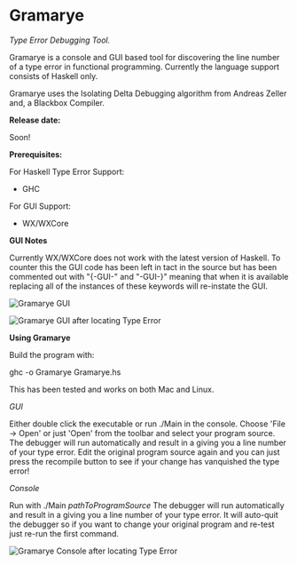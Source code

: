 # Gramarye
*Type Error Debugging Tool.*

Gramarye is a console and GUI based tool for discovering the line number of a type error in functional programming. Currently the language support consists of Haskell only.

Gramarye uses the Isolating Delta Debugging algorithm from Andreas Zeller and, a Blackbox Compiler.  

**Release date:** 

Soon!

**Prerequisites:**

For Haskell Type Error Support:
- GHC

For GUI Support:
- WX/WXCore

**GUI Notes**

Currently WX/WXCore does not work with the latest version of Haskell. To counter this the GUI code has been left in tact in the source but has been commented out with "{-GUI-" and "-GUI-}" meaning that when it is available replacing all of the instances of these keywords will re-instate the GUI.

![Gramarye GUI](https://github.com/JoannaSharrad/gramarye/images/gui.png)

![Gramarye GUI after locating Type Error](https://github.com/JoannaSharrad/gramarye/images/gui2.png)


**Using Gramarye**

Build the program with:

ghc -o Gramarye Gramarye.hs

This has been tested and works on both Mac and Linux. 

*GUI*

Either double click the executable or run ./Main in the console.
Choose 'File -> Open' or just 'Open' from the toolbar and select your program source.
The debugger will run automatically and result in a giving you a line number of your type error.
Edit the original program source again and you can just press the recompile button to see if your change has vanquished the type error!

*Console*

Run with ./Main *pathToProgramSource*
The debugger will run automatically and result in a giving you a line number of your type error.
It will auto-quit the debugger so if you want to change your original program and re-test just re-run the first command.

![Gramarye Console after locating Type Error](https://github.com/JoannaSharrad/gramarye/images/console.png)

